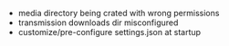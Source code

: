 


* media directory being crated with wrong permissions
* transmission downloads dir misconfigured
* customize/pre-configure settings.json at startup
